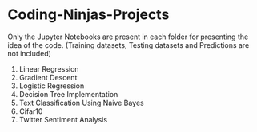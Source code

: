 # Coding-Ninjas-Projects

Only the Jupyter Notebooks are present in each folder for presenting the idea of the code. (Training datasets, Testing datasets and Predictions are not included)

1. Linear Regression
2. Gradient Descent
3. Logistic Regression
4. Decision Tree Implementation
5. Text Classification Using Naive Bayes
6. Cifar10
7. Twitter Sentiment Analysis
